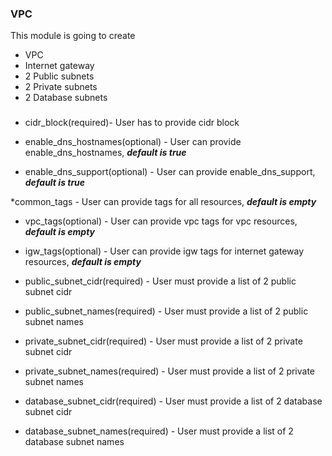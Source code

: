 ### VPC

This module is going to create
* VPC
* Internet gateway
* 2 Public subnets
* 2 Private subnets
* 2 Database subnets

###
* cidr_block(required)- User has to provide cidr block
* enable_dns_hostnames(optional) - User can provide enable_dns_hostnames, ***default is true***

* enable_dns_support(optional) - User can provide enable_dns_support, ***default is true***

*common_tags - User can provide tags for all resources, ***default is empty***

* vpc_tags(optional) - User can provide vpc tags for vpc resources, ***default is empty***

* igw_tags(optional) - User can provide igw tags for internet gateway resources, ***default is empty***

* public_subnet_cidr(required) - User must provide a list of 2 public subnet cidr

* public_subnet_names(required) - User must provide a list of 2 public subnet names

* private_subnet_cidr(required) - User must provide a list of 2 private subnet cidr

* private_subnet_names(required) - User must provide a list of 2 private subnet names

* database_subnet_cidr(required) - User must provide a list of 2 database subnet cidr

* database_subnet_names(required) - User must provide a list of 2 database subnet names